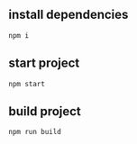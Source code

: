 ## install dependencies

`npm i`

## start project 

`npm start`

## build project

`npm run build`




